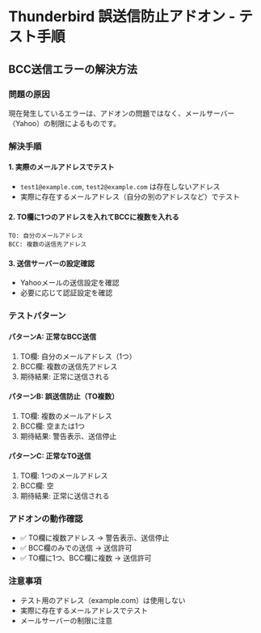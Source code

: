 # Thunderbird 誤送信防止アドオン - テスト手順

## BCC送信エラーの解決方法

### 問題の原因
現在発生しているエラーは、アドオンの問題ではなく、メールサーバー（Yahoo）の制限によるものです。

### 解決手順

#### 1. 実際のメールアドレスでテスト
- `test1@example.com`, `test2@example.com` は存在しないアドレス
- 実際に存在するメールアドレス（自分の別のアドレスなど）でテスト

#### 2. TO欄に1つのアドレスを入れてBCCに複数を入れる
```
TO: 自分のメールアドレス
BCC: 複数の送信先アドレス
```

#### 3. 送信サーバーの設定確認
- Yahooメールの送信設定を確認
- 必要に応じて認証設定を確認

### テストパターン

#### パターンA: 正常なBCC送信
1. TO欄: 自分のメールアドレス（1つ）
2. BCC欄: 複数の送信先アドレス
3. 期待結果: 正常に送信される

#### パターンB: 誤送信防止（TO複数）
1. TO欄: 複数のメールアドレス
2. BCC欄: 空または1つ
3. 期待結果: 警告表示、送信停止

#### パターンC: 正常なTO送信
1. TO欄: 1つのメールアドレス
2. BCC欄: 空
3. 期待結果: 正常に送信される

### アドオンの動作確認
- ✅ TO欄に複数アドレス → 警告表示、送信停止
- ✅ BCC欄のみでの送信 → 送信許可
- ✅ TO欄に1つ、BCC欄に複数 → 送信許可

### 注意事項
- テスト用のアドレス（example.com）は使用しない
- 実際に存在するメールアドレスでテスト
- メールサーバーの制限に注意


